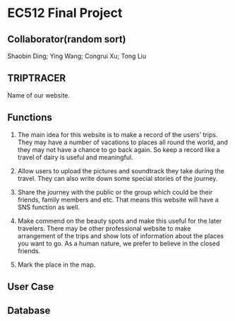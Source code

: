 EC512 Final Project
===================
Collaborator(random sort)
----------------------------
Shaobin Ding; Ying Wang; Congrui Xu; Tong Liu

TRIPTRACER
--------------
Name of our website. 

Functions
----------
1. The main idea for this website is to make a record of the users' trips. They may have a number of vacations to places all round the world, and they may not have a chance to go back again. So keep a record like a travel of dairy is useful and meaningful.

2. Allow users to upload the pictures and soundtrack they take during the travel. They can also write down some special stories of the journey.

3. Share the journey with the public or the group which could be their friends, family members and etc. That means this website will have a SNS function as well.

4. Make commend on the beauty spots and make this useful for the later travelers. There may be other professional website to make arrangement of the trips and show lots of information about the places you want to go. As a human nature, we prefer to believe in the closed friends.

5. Mark the place in the map. 

User Case
----------

Database
--------

